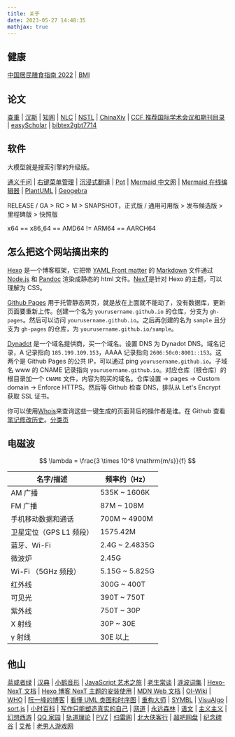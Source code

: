 ```yaml
---
title: 关于
date: 2023-05-27 14:48:35
mathjax: true
---
```


## 健康

[中国居民膳食指南 2022](http://dg.cnsoc.org/article/04/x8zaxCk7QQ2wXw9UnNXJ_A.html)
| [BMI](https://cn.onlinebmicalculator.com/)

## 论文

[查重](https://chachongwang.wf.paper880.com/)
| [汉斯](https://www.hanspub.org/)
| [知网](https://www.cnki.net/)
| [NLC](https://www.nlc.cn/web/index.shtml)
| [NSTL](https://coaa.istic.ac.cn/)
| [ChinaXiv](https://www.chinaxiv.org/home.htm)
| [CCF 推荐国际学术会议和期刊目录](https://www.ccf.org.cn/Academic_Evaluation/By_category/)
| [easyScholar](https://www.easyscholar.cc/)
| [bibtex2gbt7714](https://github.com/FDscend/bibtex2gbt7714)

## 软件

大模型就是搜索引擎的升级版。

[通义千问](https://tongyi.aliyun.com/qianwen/)
| [右键菜单管理](https://github.com/BluePointLilac/ContextMenuManager)
| [沉浸式翻译](https://immersivetranslate.com/docs/)
| [Pot](https://github.com/pot-app/pot-desktop)
| [Mermaid 中文网](https://mermaid.nodejs.cn/)
| [Mermaid 在线编辑器](https://www.min2k.com/intro/online-mermaid.html)
| [PlantUML](https://www.plantuml.com/)
| [Geogebra](https://www.geogebra.org/calculator)

RELEASE / GA > RC > M > SNAPSHOT，正式版 / 通用可用版 > 发布候选版 > 里程碑版 > 快照版

x64 == x86_64 == AMD64 != ARM64 == AARCH64

## 怎么把这个网站搞出来的

[Hexo](https://hexo.io/zh-cn/docs/) 是一个博客框架，它把带 [YAML Front matter](https://jekyllrb.com/docs/front-matter/) 的 [Markdown](https://markdown.com.cn/) 文件通过 [Node.js](https://nodejs.org) 和 [Pandoc](https://pandoc.org/) 渲染成静态的 html 文件。[NexT](https://theme-next.js.org/)是针对 Hexo 的主题，可以理解为 CSS。

[Github Pages](https://docs.github.com/zh/pages/getting-started-with-github-pages) 用于托管静态网页，就是放在上面就不能动了，没有数据库，更新页面要重新上传。创建一个名为 `yourusername.github.io` 的仓库，分支为 `gh-pages`。然后可以访问 `yourusername.github.io`。之后再创建的名为 `sample` 且分支为 `gh-pages` 的仓库，为 `yourusername.github.io/sample`。

[Dynadot](https://www.dynadot.com/) 是一个域名提供商，买一个域名。设置 DNS 为 Dynadot DNS。域名记录，A 记录指向 `185.199.109.153`，AAAA 记录指向 `2606:50c0:8001::153`。这两个是 Github Pages 的公共 IP，可以通过 ping `yourusername.github.io`。子域名 www 的 CNAME 记录指向 `yourusername.github.io`。对应仓库（根仓库）的根目录加一个 `CNAME` 文件，内容为购买的域名。仓库设置 -> pages -> Custom domain -> Enforce HTTPS。然后等 Github 检查 DNS，排队从 Let's Encrypt 获取 SSL 证书。

你可以使用[Whois](https://www.whois.com/whois)来查询这些一键生成的页面背后的操作者是谁。在 Github 查看[笔记修改历史](https://github.com/ruofancooh/blog-source/commits/main)。[分类页](/blog/categories)

## 电磁波

$$
\lambda = \frac{3 \times 10^8 \mathrm{m/s}}{f}
$$

| 名字/描述               | 频率约（Hz）   |
| ----------------------- | -------------- |
| AM 广播                 | 535K ~ 1606K   |
| FM 广播                 | 87M ~ 108M     |
| 手机移动数据和通话      | 700M ~ 4900M   |
| 卫星定位（GPS L1 频段） | 1575.42M       |
| 蓝牙、Wi-Fi             | 2.4G ~ 2.4835G |
| 微波炉                  | 2.45G          |
| Wi-Fi （5GHz 频段）     | 5.15G ~ 5.825G |
| 红外线                  | 300G ~ 400T    |
| 可见光                  | 390T ~ 750T    |
| 紫外线                  | 750T ~ 30P     |
| X 射线                  | 30P ~ 30E      |
| γ 射线                  | 30E 以上       |

## 他山

[蓝或者绿](https://ismy.blue)
| [汉典](https://www.zdic.net/)
| [小鹤音形](https://flypy.cc/)
| [JavaScript 艺术之旅](https://github.com/tanpero/JavaScript-Art-Tour)
| [老生常谈](https://Laosheng.top/)
| [涟波词集](https://kevinz.cn/lyricbook/?a=Kevinz)
| [Hexo-NexT 文档](https://hexo-next.readthedocs.io/zh_CN/latest/)
| [Hexo 博客 NexT 主题的安装使用](http://home.ustc.edu.cn/~liujunyan/blog/hexo-next-theme-config/)
| [MDN Web 文档](https://developer.mozilla.org/zh-CN/docs/Web)
| [OI-Wiki](https://oi-wiki.org/)
| [WHO](https://www.who.int/zh/news-room/fact-sheets/detail/mental-disorders)
| [阮一峰的博客](https://www.ruanyifeng.com/blog/)
| [看懂 UML 类图和时序图](https://design-patterns.readthedocs.io/zh-cn/latest/read_uml.html)
| [重构大师](https://refactoringguru.cn/)
| [SYMBL](https://symbl.cc/cn/)
| [VisuAlgo](https://visualgo.net/zh/)
| [sort.js](https://github.com/zhaosaisai/sort.js)
| [小时百科](https://wuli.wiki/online/index.html)
| [写作只能塑造真实的自己](https://github.com/Macin20/why-we-write)
| [网道](https://wangdoc.com/)
| [永远森林](https://永远森林.com/)
| [语文](http://www.dzkbw.com/books/rjb/yuwen/xs1s_2016/)
| [主义主义](https://www.processon.com/view/link/6081a821e401fd45d70436af)
| [幻想西游](https://github.com/zither/xiyou)
| [QQ 家园](https://3gqqjy.com/)
| [轨道理论](https://tieba.baidu.com/p/7991674588)
| [PVZ](http://www.lonelystar.org/download.htm)
| [扫雷网](http://saolei.wang)
| [北大侠客行](https://pkuxkx.net/)
| [超吧网盘](http://opengl106.ysepan.com/)
| [纪念碑谷](https://www.taptap.cn/app/18356)
| [艾希](https://www.taptap.cn/app/11190)
| [老男人游戏网](https://www.oldmantvg.net/)
